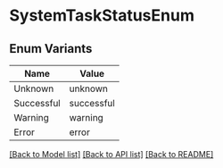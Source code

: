 # SystemTaskStatusEnum

## Enum Variants

| Name | Value |
|---- | -----|
| Unknown | unknown |
| Successful | successful |
| Warning | warning |
| Error | error |


[[Back to Model list]](../README.md#documentation-for-models) [[Back to API list]](../README.md#documentation-for-api-endpoints) [[Back to README]](../README.md)


